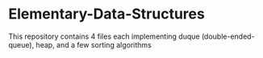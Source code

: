 # Elementary-Data-Structures
This repository contains 4 files each implementing duque (double-ended-queue), heap, and a few sorting algorithms
